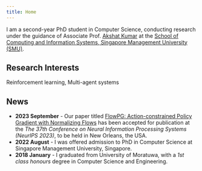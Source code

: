 ```yaml
---
title: Home
---
```

I am a second-year PhD student in Computer Science, conducting research under the guidance of Associate Prof. [Akshat Kumar](http://www.mysmu.edu/faculty/akshatkumar) at the [School of Computing and Information Systems, Singapore Management University (SMU)](https://scis.smu.edu.sg).

## Research Interests
Reinforcement learning, Multi-agent systems

## News
- **2023 September** - Our paper titled [FlowPG: Action-constrained Policy Gradient with Normalizing Flows](https://openreview.net/forum?id=p1gzxzJ4Y5&referrer=%5BAuthor%20Console%5D(%2Fgroup%3Fid%3DNeurIPS.cc%2F2023%2FConference%2FAuthors%23your-submissions)) has been accepted for publication at the _The 37th Conference on Neural Information Processing Systems (NeurIPS 2023)_, to be held in New Orleans, the USA.
- **2022 August** - I was offered admission to PhD in Computer Science at Singapore Management University, Singapore.
- **2018 January** - I graduated from University of Moratuwa, with a _1st class honours_ degree in Computer Science and Engineering.